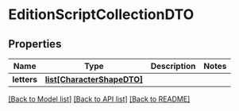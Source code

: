 # EditionScriptCollectionDTO

## Properties
Name | Type | Description | Notes
------------ | ------------- | ------------- | -------------
**letters** | [**list[CharacterShapeDTO]**](CharacterShapeDTO.md) |  | 

[[Back to Model list]](../README.md#documentation-for-models) [[Back to API list]](../README.md#documentation-for-api-endpoints) [[Back to README]](../README.md)


